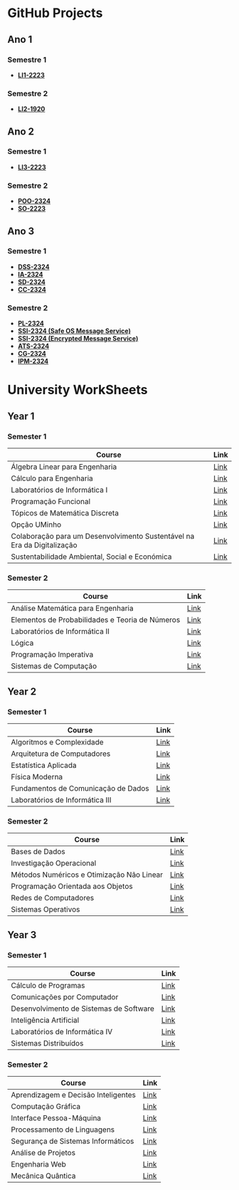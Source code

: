 # GitHub Projects

## Ano 1

### Semestre 1
- [**LI1-2223**](https://github.com/NopeGuy/BlockDudeHaskell)

### Semestre 2
- [**LI2-1920**](https://github.com/NopeGuy/LI2-1920)


## Ano 2

### Semestre 1
- [**LI3-2223**](https://github.com/NopeGuy/LI3-2223)

### Semestre 2
- [**POO-2324**](https://github.com/NopeGuy/POO-2324)
- [**SO-2223**](https://github.com/NopeGuy/SO2223)

  
## Ano 3

### Semestre 1
- [**DSS-2324**](https://github.com/NopeGuy/DSS-2324)
- [**IA-2324**](https://github.com/NopeGuy/IA-2324)
- [**SD-2324**](https://github.com/NopeGuy/SD-2324)
- [**CC-2324**](https://github.com/NopeGuy/CC-2324/tree/main)

### Semestre 2
- [**PL-2324**](https://github.com/NopeGuy/PL-2324)
- [**SSI-2324 (Safe OS Message Service)**](https://github.com/NopeGuy/SSI-2324/tree/main/TPs/TP2)
- [**SSI-2324 (Encrypted Message Service)**](https://github.com/NopeGuy/SSI-2324/tree/main/TPs/TP1)
- [**ATS-2324**](https://github.com/NopeGuy/ATS-2324)
- [**CG-2324**](https://github.com/NopeGuy/CG-2324)
- [**IPM-2324**](https://github.com/NopeGuy/IPM-2324)


# University WorkSheets

## Year 1

### Semester 1
| **Course** | **Link** |
|------------|----------|
| Álgebra Linear para Engenharia | [Link](https://github.com/NopeGuy/University-WorkSheets/blob/main/Álgebra%20Linear%20para%20Engenharia) |
| Cálculo para Engenharia | [Link](https://github.com/NopeGuy/University-WorkSheets/blob/main/Cálculo%20para%20Engenharia) |
| Laboratórios de Informática I | [Link](https://github.com/NopeGuy/University-WorkSheets/blob/main/Laboratórios%20de%20Informática%20I) |
| Programação Funcional | [Link](https://github.com/NopeGuy/University-WorkSheets/blob/main/Programação%20Funcional) |
| Tópicos de Matemática Discreta | [Link](https://github.com/NopeGuy/University-WorkSheets/blob/main/Tópicos%20de%20Matemática%20Discreta) |
| Opção UMinho | [Link](https://github.com/NopeGuy/University-WorkSheets/blob/main/Opção%20UMinho) |
| Colaboração para um Desenvolvimento Sustentável na Era da Digitalização | [Link](https://github.com/NopeGuy/University-WorkSheets/blob/main/Colaboracao%20para%20um%20Desenvolvimento%20Sustentavel%20na%20Era%20da%20Digitalizacao) |
| Sustentabilidade Ambiental, Social e Económica | [Link](https://github.com/NopeGuy/University-WorkSheets/blob/main/Sustentabilidade%20Ambiental%2C%20Social%20e%20Economica) |

### Semester 2
| **Course** | **Link** |
|------------|----------|
| Análise Matemática para Engenharia | [Link](https://github.com/NopeGuy/University-WorkSheets/blob/main/Analise%20Matematica%20para%20Engenharia) |
| Elementos de Probabilidades e Teoria de Números | [Link](https://github.com/NopeGuy/University-WorkSheets/blob/main/Elementos%20de%20Probabilidades%20e%20Teoria%20de%20Numeros) |
| Laboratórios de Informática II | [Link](https://github.com/NopeGuy/University-WorkSheets/blob/main/Laboratórios%20de%20Informática%20II) |
| Lógica | [Link](https://github.com/NopeGuy/University-WorkSheets/blob/main/Logica) |
| Programação Imperativa | [Link](https://github.com/NopeGuy/University-WorkSheets/blob/main/Programacao%20Imperativa) |
| Sistemas de Computação | [Link](https://github.com/NopeGuy/University-WorkSheets/blob/main/Sistemas%20de%20Computacao) |

## Year 2

### Semester 1
| **Course** | **Link** |
|------------|----------|
| Algoritmos e Complexidade | [Link](https://github.com/NopeGuy/University-WorkSheets/blob/main/Algoritmos%20e%20Complexidade) |
| Arquitetura de Computadores | [Link](https://github.com/NopeGuy/University-WorkSheets/blob/main/Arquitetura%20de%20Computadores) |
| Estatística Aplicada | [Link](https://github.com/NopeGuy/University-WorkSheets/blob/main/Estatistica%20Aplicada) |
| Física Moderna | [Link](https://github.com/NopeGuy/University-WorkSheets/blob/main/Fisica%20Moderna) |
| Fundamentos de Comunicação de Dados | [Link](https://github.com/NopeGuy/University-WorkSheets/blob/main/Fundamentos%20de%20Comunicacao%20de%20Dados) |
| Laboratórios de Informática III | [Link](https://github.com/NopeGuy/University-WorkSheets/blob/main/Laboratórios%20de%20Informática%20III) |

### Semester 2
| **Course** | **Link** |
|------------|----------|
| Bases de Dados | [Link](https://github.com/NopeGuy/University-WorkSheets/blob/main/Bases%20de%20Dados) |
| Investigação Operacional | [Link](https://github.com/NopeGuy/University-WorkSheets/blob/main/Investigacao%20Operacional) |
| Métodos Numéricos e Otimização Não Linear | [Link](https://github.com/NopeGuy/University-WorkSheets/blob/main/Metodos%20Numericos%20e%20Otimizacao%20Nao%20Linear) |
| Programação Orientada aos Objetos | [Link](https://github.com/NopeGuy/University-WorkSheets/blob/main/Programacao%20Orientada%20aos%20Objetos) |
| Redes de Computadores | [Link](https://github.com/NopeGuy/University-WorkSheets/blob/main/Redes%20de%20Computadores) |
| Sistemas Operativos | [Link](https://github.com/NopeGuy/University-WorkSheets/blob/main/Sistemas%20Operativos) |

## Year 3

### Semester 1
| **Course** | **Link** |
|------------|----------|
| Cálculo de Programas | [Link](https://github.com/NopeGuy/University-WorkSheets/blob/main/Calculo%20de%20Programas) |
| Comunicações por Computador | [Link](https://github.com/NopeGuy/University-WorkSheets/blob/main/Comunicacoes%20por%20Computador) |
| Desenvolvimento de Sistemas de Software | [Link](https://github.com/NopeGuy/University-WorkSheets/blob/main/Desenvolvimento%20de%20Sistemas%20de%20Software) |
| Inteligência Artificial | [Link](https://github.com/NopeGuy/University-WorkSheets/blob/main/Inteligencia%20Artificial) |
| Laboratórios de Informática IV | [Link](https://github.com/NopeGuy/University-WorkSheets/blob/main/Laboratorios%20de%20Informatica%20IV) |
| Sistemas Distribuídos | [Link](https://github.com/NopeGuy/University-WorkSheets/blob/main/Sistemas%20Distribuidos) |

### Semester 2
| **Course** | **Link** |
|------------|----------|
| Aprendizagem e Decisão Inteligentes | [Link](https://github.com/NopeGuy/University-WorkSheets/blob/main/Aprendizagem%20e%20Decisao%20Inteligentes) |
| Computação Gráfica | [Link](https://github.com/NopeGuy/University-WorkSheets/blob/main/Computacao%20Grafica) |
| Interface Pessoa-Máquina | [Link](https://github.com/NopeGuy/University-WorkSheets/blob/main/Interface%20Pessoa-Maquina) |
| Processamento de Linguagens | [Link](https://github.com/NopeGuy/University-WorkSheets/blob/main/Processamento%20de%20Linguagens) |
| Segurança de Sistemas Informáticos | [Link](https://github.com/NopeGuy/University-WorkSheets/blob/main/Seguranca%20de%20Sistemas%20Informaticos) |
| Análise de Projetos | [Link](https://github.com/NopeGuy/University-WorkSheets/blob/main/Analise%20de%20Projetos) |
| Engenharia Web | [Link](https://github.com/NopeGuy/University-WorkSheets/blob/main/Engenharia%20Web) |
| Mecânica Quântica | [Link](https://github.com/NopeGuy/University-WorkSheets/blob/main/Mecanica%20Quantica) |


